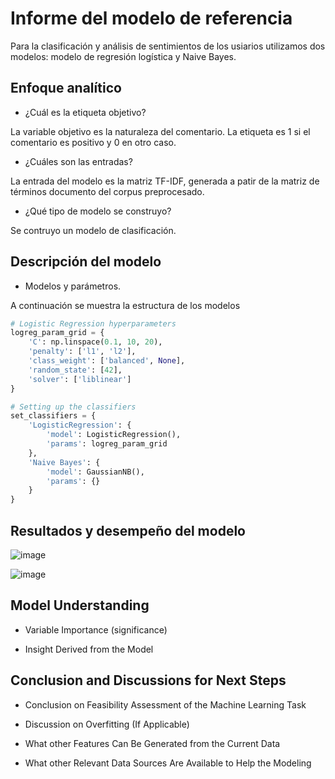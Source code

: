 # Informe del modelo de referencia

Para la clasificación y análisis de sentimientos de los usiarios utilizamos dos modelos: modelo de regresión logística y Naive Bayes. 

## Enfoque analítico
* ¿Cuál es la etiqueta objetivo?

La variable objetivo es la naturaleza del comentario. La etiqueta es 1 si el comentario es positivo y 0 en otro caso.

* ¿Cuáles son las entradas?

La entrada del modelo es la matriz TF-IDF, generada a patir de la matriz de términos documento del corpus preprocesado. 

* ¿Qué tipo de modelo se construyo?

Se contruyo un modelo de clasificación.

## Descripción del modelo

* Modelos y parámetros.

A continuación se muestra la estructura de los modelos 

```python
# Logistic Regression hyperparameters
logreg_param_grid = {
    'C': np.linspace(0.1, 10, 20),
    'penalty': ['l1', 'l2'],
    'class_weight': ['balanced', None],
    'random_state': [42],
    'solver': ['liblinear']
}

# Setting up the classifiers
set_classifiers = {
    'LogisticRegression': {
        'model': LogisticRegression(),
        'params': logreg_param_grid
    },
    'Naive Bayes': {
        'model': GaussianNB(),
        'params': {}
    }
}
```

## Resultados y desempeño del modelo

![image](https://user-images.githubusercontent.com/81445104/207119306-8ab6490b-fa1e-46d6-92ee-7b6473353ad6.png)

![image](https://user-images.githubusercontent.com/81445104/207119741-406e424d-e799-4def-86ad-6ddd9040398d.png)


## Model Understanding

* Variable Importance (significance)

* Insight Derived from the Model

## Conclusion and Discussions for Next Steps

* Conclusion on Feasibility Assessment of the Machine Learning Task

* Discussion on Overfitting (If Applicable)

* What other Features Can Be Generated from the Current Data

* What other Relevant Data Sources Are Available to Help the Modeling
